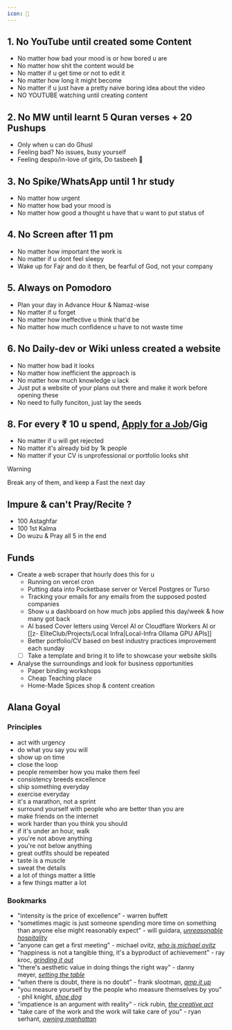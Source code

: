 ```yaml
---
icon: 🧠
---
```


## 1. No YouTube until created some Content
- No matter how bad your mood is or how bored u are
- No matter how shit the content would be
- No matter if u get time or not to edit it
- No matter how long it might become
- No matter if u just have a pretty naive boring idea about the video
- NO YOUTUBE watching until creating content

## 2. No MW until learnt 5 Quran verses + 20 Pushups
- Only when u can do Ghusl
- Feeling bad? No issues, busy yourself
- Feeling despo/in-love of girls, Do tasbeeh 📿

## 3. No Spike/WhatsApp until 1 hr study
- No matter how urgent
- No matter how bad your mood is
- No matter how good a thought u have that u want to put status of

## 4. No Screen after 11 pm
- No matter how important the work is
- No matter if u dont feel sleepy
- Wake up for Fajr and do it then, be fearful of God, not your company

## 5. Always on Pomodoro
- Plan your day in Advance Hour & Namaz-wise
- No matter if u forget
- No matter how ineffective u think that'd be
- No matter how much confidence u have to not waste time
## 6. No Daily-dev or Wiki unless created a website
- No matter how bad it looks
- No matter how inefficient the approach is
- No matter how much knowledge u lack
- Just put a website of your plans out there and make it work before opening these
- No need to fully funciton, just lay the seeds

## 8. For every ₹ 10 u spend, [Apply for a Job](https://www.arbeitnow.com/)/Gig

- No matter if u will get rejected
- No matter it's already bid by 1k people
- No matter if your CV is unprofessional or portfolio looks shit




> [!Warning]
> Break any of them, and keep a Fast the next day

## Impure & can't Pray/Recite ?
- 100 Astaghfar
- 100 1st Kalma
- Do wuzu & Pray all 5 in the end
## Funds
- Create a web scraper that hourly does this for u
	- Running on vercel cron
	- Putting data into Pocketbase server  or Vercel Postgres or Turso
	- Tracking your emails for any emails from the supposed posted companies
	- Show u a dashboard on how much jobs applied this day/week & how many got back
	- AI based Cover letters using Vercel AI or Cloudflare Workers AI or [[z- EliteClub/Projects/Local Infra|Local-Infra Ollama GPU APIs]]
	-  Better portfolio/CV based on best industry practices improvement each sunday
	- [ ] Take a template and bring it to life to showcase your website skills
- Analyse the surroundings and look for business opportunities
	- Paper binding workshops
	- Cheap Teaching place
	- Home-Made Spices shop & content creation

## Alana Goyal

### Principles
- act with urgency
- do what you say you will
- show up on time
- close the loop
- people remember how you make them feel
- consistency breeds excellence
- ship something everyday
- exercise everyday
- it's a marathon, not a sprint
- surround yourself with people who are better than you are
- make friends on the internet
- work harder than you think you should
- if it's under an hour, walk
- you're not above anything
- you're not below anything
- great outfits should be repeated
- taste is a muscle
- sweat the details
- a lot of things matter a little
- a few things matter a lot

### Bookmarks

- "intensity is the price of excellence" - warren buffett
- "sometimes magic is just someone spending more time on something than anyone else might reasonably expect" - will guidara, _[unreasonable hospitality](https://www.amazon.com/Unreasonable-Hospitality-Remarkable-Power-Giving/dp/0593418571/)_
- "anyone can get a first meeting" - michael ovitz, _[who is michael ovitz](https://www.amazon.com/Who-Michael-Ovitz/dp/1591845548/)_
- "happiness is not a tangible thing, it's a byproduct of achievement" - ray kroc, _[grinding it out](https://www.amazon.com/Grinding-Out-Making-McDonalds/dp/125013028X/)_
- "there's aesthetic value in doing things the right way" - danny meyer, _[setting the table](https://www.amazon.com/Setting-Table-Transforming-Hospitality-Business/dp/0060742755/)_
- "when there is doubt, there is no doubt” - frank slootman, _[amp it up](https://www.amazon.com/Amp-Hypergrowth-Expectations-Increasing-Elevating/dp/B09QHBZDDZ)_
- "you measure yourself by the people who measure themselves by you" - phil knight, _[shoe dog](https://www.amazon.com/Shoe-Dog-Memoir-Creator-NIKE/dp/1501135910/)_
- "impatience is an argument with reality" - rick rubin, _[the creative act](https://www.amazon.com/Creative-Act-Way-Being/dp/B09Z7MH5C3)_
- "take care of the work and the work will take care of you" - ryan serhant, _[owning manhattan](https://www.netflix.com/title/81591298)_